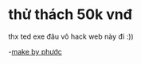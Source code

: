 <!DOCTYPE html>
<html lang="en">
<head>
</head>
<body>
<h1>thử thách 50k vnđ</h1>
<p>thx ted exe đâu vô hack web này đi :))</p>
<p>-<a href="lmao.com" target="_blank">make by phước</a></p>
</body>
</html>
